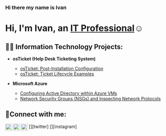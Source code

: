 ### Hi there my name is Ivan
<h1>Hi, I'm Ivan, an <a href="https://linkedin.com/in/ivan-navarro-1197b0113">IT Professional</a>☺</h1>

<h2>👨‍💻 Information Technology Projects:</h2>

- <b>osTicket (Help Desk Ticketing System)</b>

  - [osTicket: Post-Installation Configuration](https://github.com/IvanMadrigal5/post-install-config)
  - [osTicket: Ticket Lifecycle Examples](https://github.com/IvanMadrigal5/ticket-lifecycle)
- <b>Microsoft Azure</b>
  - [Configuring Active Directory within Azure VMs](https://github.com/IvanMadrigal5/configure-ad)
  - [Network Security Groups (NSGs) and Inspecting Network Protocols](https://github.com/IvanMadrigal5/azure-network-protocols)

<h2>🤳Connect with me:</h2>

[<img align="left" alt="Josh | Twitter" width="22px" src="https://cdn.jsdelivr.net/npm/simple-icons@v3/icons/twitter.svg" />][twitter]
[<img align="left" alt="Josh | LinkedIn" width="22px" src="https://cdn.jsdelivr.net/npm/simple-icons@v3/icons/linkedin.svg" />][linkedin]
[<img align="left" alt="Josh | Instagram" width="22px" src="https://cdn.jsdelivr.net/npm/simple-icons@v3/icons/instagram.svg" />][instagram]


[linkedin]: https://linkedin.com/in/Ivan
